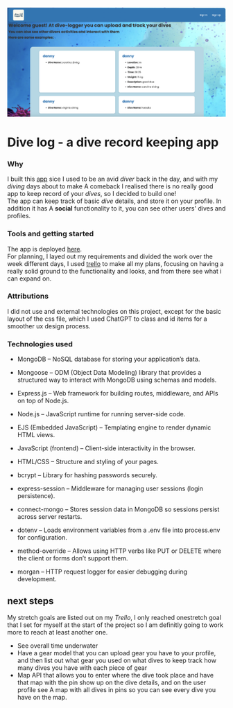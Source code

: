 ![screenshot of game](public/resources/dive-logger-screenshot.png)

# Dive log - a dive record keeping app

### Why

I built this [app](https://dive-logger.onrender.com) sice I used to be an avid _diver_ back in the day, and with my _diving_ days about to make A comeback I realised there is no really good app to keep record of your _dives_, so I decided to build one!\
The app can keep track of basic _dive_ details, and store it on your profile. In addition it has A **social** functionality to it, you can see other users' dives and profiles.

### Tools and getting started

The app is deployed [here](https://dive-logger.onrender.com).\
For planning, I layed out my requirements and divided the work over the week different days, I used [trello](https://trello.com/b/bTE895fK/diving-log-book) to make all my plans, focusing on having a really solid ground to the functionality and looks, and from there see what i can expand on.

### Attributions

I did not use and external technologies on this project, except for the basic layout of the css file, which I used ChatGPT to class and id items for a smoother ux design process.

### Technologies used

- MongoDB – NoSQL database for storing your application’s data.

- Mongoose – ODM (Object Data Modeling) library that provides a structured way to interact with MongoDB using schemas and models.

- Express.js – Web framework for building routes, middleware, and APIs on top of Node.js.

- Node.js – JavaScript runtime for running server-side code.

- EJS (Embedded JavaScript) – Templating engine to render dynamic HTML views.

- JavaScript (frontend) – Client-side interactivity in the browser.

- HTML/CSS – Structure and styling of your pages.

- bcrypt – Library for hashing passwords securely.

- express-session – Middleware for managing user sessions (login persistence).

- connect-mongo – Stores session data in MongoDB so sessions persist across server restarts.

- dotenv – Loads environment variables from a .env file into process.env for configuration.

- method-override – Allows using HTTP verbs like PUT or DELETE where the client or forms don’t support them.

- morgan – HTTP request logger for easier debugging during development.

## next steps

My stretch goals are listed out on my _Trello_, I only reached onestretch goal that I set for myself at the start of the project so I am definitly going to work more to reach at least another one.

- See overall time underwater
- Have a gear model that you can upload gear you have to your profile, and then list out what gear you used on what dives to keep track how many dives you have with each piece of gear
- Map API that allows you to enter where the dive took place and have that map with the pin show up on the dive details, and on the user profile see A map with all dives in pins so you can see every dive you have on the map.
